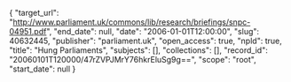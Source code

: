 {
  "target_url": "http://www.parliament.uk/commons/lib/research/briefings/snpc-04951.pdf", 
  "end_date": null, 
  "date": "2006-01-01T12:00:00", 
  "slug": 40632445, 
  "publisher": "parliament.uk", 
  "open_access": true, 
  "npld": true, 
  "title": "Hung Parliaments", 
  "subjects": [], 
  "collections": [], 
  "record_id": "20060101T120000/47rZVPJMrY76hkrEluSg9g==", 
  "scope": "root", 
  "start_date": null
}

